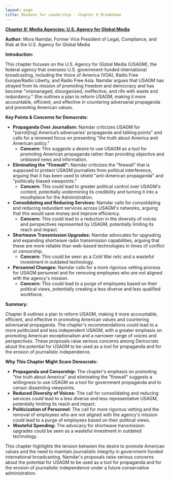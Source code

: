 ```yaml
---
layout: page
title: Mandate for Leadership - Chapter 8 Breakdown
---
```


**[Chapter 8: Media Agencies: U.S. Agency for Global Media](../../documents/project_2025_chapters/chapter_8.pdf)**

**Author:** Mora Namdar, Former Vice President of Legal, Compliance, and Risk at the U.S. Agency for Global Media

**Introduction:**

This chapter focuses on the U.S. Agency for Global Media (USAGM), the federal agency that oversees U.S. government-funded international broadcasting, including the Voice of America (VOA), Radio Free Europe/Radio Liberty, and Radio Free Asia. Namdar argues that USAGM has strayed from its mission of promoting freedom and democracy and has become "mismanaged, disorganized, ineffective, and rife with waste and redundancy." She outlines a plan to reform USAGM, making it more accountable, efficient, and effective in countering adversarial propaganda and promoting American values.

**Key Points & Concerns for Democrats:**

* **Propaganda Over Journalism:** Namdar criticizes USAGM for "parrot[ing] America’s adversaries’ propaganda and talking points" and calls for a renewed focus on presenting "the truth about America and American policy."
    * **Concern:** This suggests a desire to use USAGM as a tool for promoting American propaganda rather than providing objective and unbiased news and information.
* **Eliminating the "Firewall":** Namdar criticizes the "firewall" that is supposed to protect USAGM journalists from political interference, arguing that it has been used to shield "anti-American propaganda" and "politically biased viewpoints."
    * **Concern:** This could lead to greater political control over USAGM's content, potentially undermining its credibility and turning it into a mouthpiece for the Administration.
* **Consolidating and Reducing Services:** Namdar calls for consolidating and reducing redundant services across USAGM's networks, arguing that this would save money and improve efficiency.
    * **Concern:** This could lead to a reduction in the diversity of voices and perspectives represented by USAGM, potentially limiting its reach and impact.
* **Shortwave Transmission Upgrades:** Namdar advocates for upgrading and expanding shortwave radio transmission capabilities, arguing that these are more reliable than web-based technologies in times of conflict or censorship.
    * **Concern:** This could be seen as a Cold War relic and a wasteful investment in outdated technology.
* **Personnel Changes:** Namdar calls for a more rigorous vetting process for USAGM personnel and for removing employees who are not aligned with the agency's mission.
    * **Concern:** This could lead to a purge of employees based on their political views, potentially creating a less diverse and less qualified workforce.

**Summary:**

Chapter 8 outlines a plan to reform USAGM, making it more accountable, efficient, and effective in promoting American values and countering adversarial propaganda. The chapter's recommendations could lead to a more politicized and less independent USAGM, with a greater emphasis on promoting American exceptionalism and a narrower range of voices and perspectives. These proposals raise serious concerns among Democrats about the potential for USAGM to be used as a tool for propaganda and for the erosion of journalistic independence.

**Why This Chapter Might Scare Democrats:**

* **Propaganda and Censorship:** The chapter's emphasis on promoting "the truth about America" and eliminating the "firewall" suggests a willingness to use USAGM as a tool for government propaganda and to censor dissenting viewpoints.
* **Reduced Diversity of Voices:** The call for consolidating and reducing services could lead to a less diverse and less representative USAGM, potentially limiting its reach and impact.
* **Politicization of Personnel:** The call for more rigorous vetting and the removal of employees who are not aligned with the agency's mission could lead to a purge of employees based on their political views.
* **Wasteful Spending:** The advocacy for shortwave transmission upgrades could be seen as a wasteful investment in outdated technology.

This chapter highlights the tension between the desire to promote American values and the need to maintain journalistic integrity in government-funded international broadcasting. Namdar's proposals raise serious concerns about the potential for USAGM to be used as a tool for propaganda and for the erosion of journalistic independence under a future conservative administration. 
